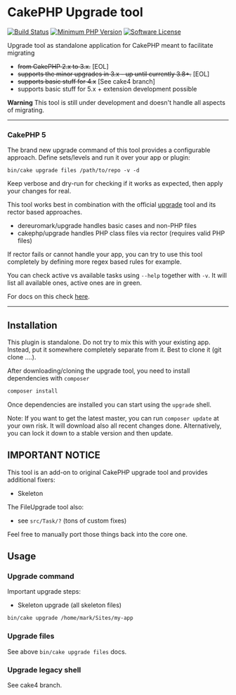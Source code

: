 # CakePHP Upgrade tool
[![Build Status](https://api.travis-ci.org/dereuromark/upgrade.svg?branch=develop)](https://travis-ci.org/dereuromark/upgrade)
[![Minimum PHP Version](https://img.shields.io/badge/php-%3E%3D%208.1-8892BF.svg)](https://php.net/)
[![Software License](https://img.shields.io/badge/license-MIT-brightgreen.svg?style=flat-square)](LICENSE)


Upgrade tool as standalone application for CakePHP meant to facilitate migrating
- ~~from CakePHP 2.x to 3.x.~~ [EOL]
- ~~supports the minor upgrades in 3.x - up until currently 3.8+.~~ [EOL]
- ~~supports basic stuff for 4.x~~ [See cake4 branch]
- supports basic stuff for 5.x + extension development possible

**Warning** This tool is still under development and doesn't handle all aspects of migrating.

---

### CakePHP 5

The brand new upgrade command of this tool provides a configurable approach.
Define sets/levels and run it over your app or plugin:

```
bin/cake upgrade files /path/to/repo -v -d
```
Keep verbose and dry-run for checking if it works as expected, then apply your changes for real.

This tool works best in combination with the official [upgrade](https://github.com/cakephp/upgrade/) tool and its rector based approaches.
- dereuromark/upgrade handles basic cases and non-PHP files
- cakephp/upgrade handles PHP class files via rector (requires valid PHP files)

If rector fails or cannot handle your app, you can try to use this tool completely by defining more regex
based rules for example.

You can check active vs available tasks using `--help` together with `-v`.
It will list all available ones, active ones are in green.

For docs on this check [here](docs/Upgrade.md).

---

## Installation

This plugin is standalone. Do not try to mix this with your existing app. Instead, put it somewhere completely separate from it.
Best to clone it (git clone ....).

After downloading/cloning the upgrade tool, you need to install dependencies with `composer`

```bash
composer install
```

Once dependencies are installed you can start using the `upgrade` shell.

Note: If you want to get the latest master, you can run `composer update` at your own risk.
It will download also all recent changes done.
Alternatively, you can lock it down to a stable version and then update.

## IMPORTANT NOTICE

This tool is an add-on to original CakePHP upgrade tool and provides additional fixers:
- Skeleton

The FileUpgrade tool also:
- see `src/Task/?` (tons of custom fixes)

Feel free to manually port those things back into the core one.

## Usage

### Upgrade command
Important upgrade steps:
- Skeleton upgrade (all skeleton files)

```bash
bin/cake upgrade /home/mark/Sites/my-app
```

### Upgrade files
See above `bin/cake upgrade files` docs.

### Upgrade legacy shell
See cake4 branch.
